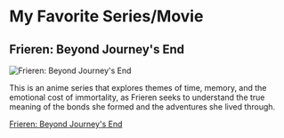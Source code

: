 # My Favorite Series/Movie
## Frieren: Beyond Journey's End

![Frieren: Beyond Journey's End](https://imgsrv.crunchyroll.com/cdn-cgi/image/fit=contain,format=auto,quality=85,width=480,height=720/catalog/crunchyroll/f446d7a2a155c6120742978fb528fb82.jpg)

This is an anime series that explores themes of time, memory, and the emotional cost of immortality, as Frieren seeks to understand the true meaning of the bonds she formed and the adventures she lived through.

[Frieren: Beyond Journey's End](https://www.crunchyroll.com/series/GG5H5XQX4/frieren-beyond-journeys-end)
